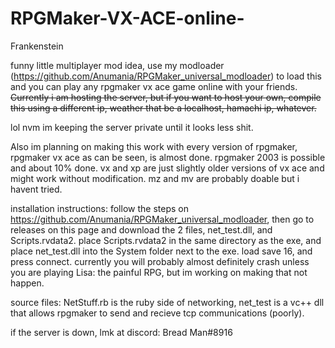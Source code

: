 # RPGMaker-VX-ACE-online-
Frankenstein

funny little multiplayer mod idea, use my modloader (https://github.com/Anumania/RPGMaker_universal_modloader) to load this and you can play any rpgmaker vx ace game online with your friends. ~~Currently i am hosting the server, but if you want to host your own, compile this using a different ip, weather that be a localhost, hamachi ip, whatever.~~

lol nvm im keeping the server private until it looks less shit.

Also im planning on making this work with every version of rpgmaker, rpgmaker vx ace as can be seen, is almost done. rpgmaker 2003 is possible and about 10% done. vx and xp are just slightly older versions of vx ace and might work without modification. mz and mv are probably doable but i havent tried.

installation instructions: follow the steps on https://github.com/Anumania/RPGMaker_universal_modloader, then go to releases on this page and download the 2 files, net_test.dll, and Scripts.rvdata2. place Scripts.rvdata2 in the same directory as the exe, and place net_test.dll into the System folder next to the exe. load save 16, and press connect. currently you will probably almost definitely crash unless you are playing Lisa: the painful RPG, but im working on making that not happen.

source files: NetStuff.rb is the ruby side of networking, net_test is a vc++ dll that allows rpgmaker to send and recieve tcp communications (poorly).

if the server is down, lmk at discord: Bread Man#8916 
